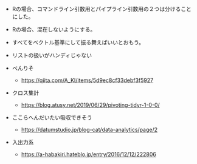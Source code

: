 - Rの場合、コマンドライン引数用とパイプライン引数用の２つは分けることにした。

- Rの場合、混在しないようにする。


- すべてをベクトル基準にして振る舞えばいいとおもう。

- リストの扱いがハンディじゃない

- べんりそ
  - https://qiita.com/A_KI/items/5d9ec8cf33debf3f5927


- クロス集計

  - https://blog.atusy.net/2019/06/29/pivoting-tidyr-1-0-0/


- ここらへんだいたい吸収できそう

  - https://datumstudio.jp/blog-cat/data-analytics/page/2

- 入出力系

  - https://a-habakiri.hateblo.jp/entry/2016/12/12/222806
